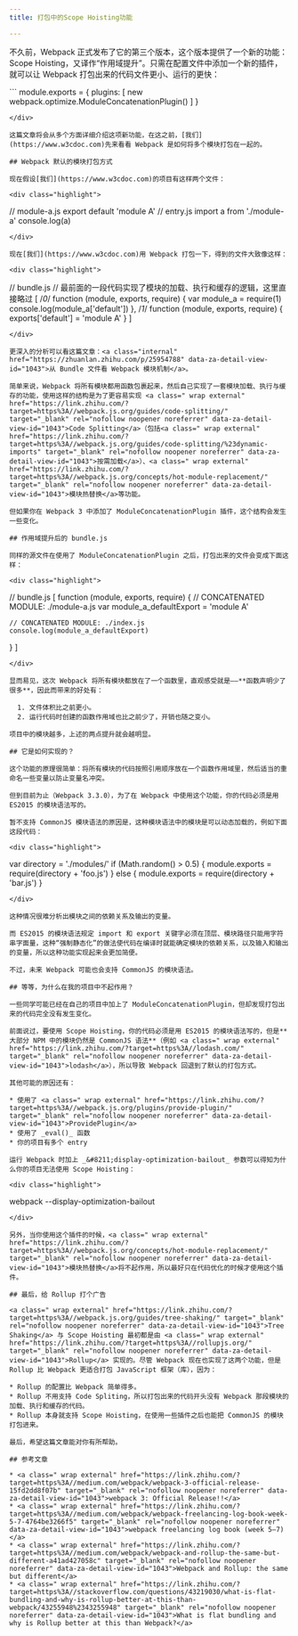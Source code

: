 ```yaml
---
title: 打包中的Scope Hoisting功能

---
```

不久前，Webpack 正式发布了它的第三个版本，这个版本提供了一个新的功能：Scope Hoisting，又译作“作用域提升”。只需在配置文件中添加一个新的插件，就可以让 Webpack 打包出来的代码文件更小、运行的更快：

<div class="highlight">
  ```
module.exports = {
  plugins: [
    new webpack.optimize.ModuleConcatenationPlugin()
  ]
}

```
</div>

这篇文章将会从多个方面详细介绍这项新功能，在这之前，[我们](https://www.w3cdoc.com)先来看看 Webpack 是如何将多个模块打包在一起的。

## Webpack 默认的模块打包方式

现在假设[我们](https://www.w3cdoc.com)的项目有这样两个文件：

<div class="highlight">
  ```
// module-a.js
export default 'module A'
// entry.js
import a from './module-a'
console.log(a)

```
</div>

现在[我们](https://www.w3cdoc.com)用 Webpack 打包一下，得到的文件大致像这样：

<div class="highlight">
  ```
// bundle.js
// 最前面的一段代码实现了模块的加载、执行和缓存的逻辑，这里直接略过
[
  /*0*/
  function (module, exports, require) {
    var module_a = require(1)
    console.log(module_a['default'])
  },
  /*1*/
  function (module, exports, require) {
    exports['default'] = 'module A'
  }
]

```
</div>

更深入的分析可以看这篇文章：<a class="internal" href="https://zhuanlan.zhihu.com/p/25954788" data-za-detail-view-id="1043">从 Bundle 文件看 Webpack 模块机制</a>。

简单来说，Webpack 将所有模块都用函数包裹起来，然后自己实现了一套模块加载、执行与缓存的功能，使用这样的结构是为了更容易实现 <a class=" wrap external" href="https://link.zhihu.com/?target=https%3A//webpack.js.org/guides/code-splitting/" target="_blank" rel="nofollow noopener noreferrer" data-za-detail-view-id="1043">Code Splitting</a>（包括<a class=" wrap external" href="https://link.zhihu.com/?target=https%3A//webpack.js.org/guides/code-splitting/%23dynamic-imports" target="_blank" rel="nofollow noopener noreferrer" data-za-detail-view-id="1043">按需加载</a>）、<a class=" wrap external" href="https://link.zhihu.com/?target=https%3A//webpack.js.org/concepts/hot-module-replacement/" target="_blank" rel="nofollow noopener noreferrer" data-za-detail-view-id="1043">模块热替换</a>等功能。

但如果你在 Webpack 3 中添加了 ModuleConcatenationPlugin 插件，这个结构会发生一些变化。

## 作用域提升后的 bundle.js

同样的源文件在使用了 ModuleConcatenationPlugin 之后，打包出来的文件会变成下面这样：

<div class="highlight">
  ```
// bundle.js
[
  function (module, exports, require) {
    // CONCATENATED MODULE: ./module-a.js
    var module_a_defaultExport = 'module A'

    // CONCATENATED MODULE: ./index.js
    console.log(module_a_defaultExport)
  }
]

```
</div>

显而易见，这次 Webpack 将所有模块都放在了一个函数里，直观感受就是——**函数声明少了很多**，因此而带来的好处有：

  1. 文件体积比之前更小。
  2. 运行代码时创建的函数作用域也比之前少了，开销也随之变小。

项目中的模块越多，上述的两点提升就会越明显。

## 它是如何实现的？

这个功能的原理很简单：将所有模块的代码按照引用顺序放在一个函数作用域里，然后适当的重命名一些变量以防止变量名冲突。

但到目前为止（Webpack 3.3.0），为了在 Webpack 中使用这个功能，你的代码必须是用 ES2015 的模块语法写的。

暂不支持 CommonJS 模块语法的原因是，这种模块语法中的模块是可以动态加载的，例如下面这段代码：

<div class="highlight">
  ```
var directory = './modules/'
if (Math.random() > 0.5) {
  module.exports = require(directory + 'foo.js')
} else {
  module.exports = require(directory + 'bar.js')
}

```
</div>

这种情况很难分析出模块之间的依赖关系及输出的变量。

而 ES2015 的模块语法规定 import 和 export 关键字必须在顶层、模块路径只能用字符串字面量，这种“强制静态化”的做法使代码在编译时就能确定模块的依赖关系，以及输入和输出的变量，所以这种功能实现起来会更加简便。

不过，未来 Webpack 可能也会支持 CommonJS 的模块语法。

## 等等，为什么在我的项目中不起作用？

一些同学可能已经在自己的项目中加上了 ModuleConcatenationPlugin，但却发现打包出来的代码完全没有发生变化。

前面说过，要使用 Scope Hoisting，你的代码必须是用 ES2015 的模块语法写的，但是**大部分 NPM 中的模块仍然是 CommonJS 语法**（例如 <a class=" wrap external" href="https://link.zhihu.com/?target=https%3A//lodash.com/" target="_blank" rel="nofollow noopener noreferrer" data-za-detail-view-id="1043">lodash</a>），所以导致 Webpack 回退到了默认的打包方式。

其他可能的原因还有：

* 使用了 <a class=" wrap external" href="https://link.zhihu.com/?target=https%3A//webpack.js.org/plugins/provide-plugin/" target="_blank" rel="nofollow noopener noreferrer" data-za-detail-view-id="1043">ProvidePlugin</a>
* 使用了 _eval()_ 函数
* 你的项目有多个 entry

运行 Webpack 时加上 _&#8211;display-optimization-bailout_ 参数可以得知为什么你的项目无法使用 Scope Hoisting：

<div class="highlight">
  ```
webpack --display-optimization-bailout
```
</div>

另外，当你使用这个插件的时候，<a class=" wrap external" href="https://link.zhihu.com/?target=https%3A//webpack.js.org/concepts/hot-module-replacement/" target="_blank" rel="nofollow noopener noreferrer" data-za-detail-view-id="1043">模块热替换</a>将不起作用，所以最好只在代码优化的时候才使用这个插件。

## 最后，给 Rollup 打个广告

<a class=" wrap external" href="https://link.zhihu.com/?target=https%3A//webpack.js.org/guides/tree-shaking/" target="_blank" rel="nofollow noopener noreferrer" data-za-detail-view-id="1043">Tree Shaking</a> 与 Scope Hoisting 最初都是由 <a class=" wrap external" href="https://link.zhihu.com/?target=https%3A//rollupjs.org/" target="_blank" rel="nofollow noopener noreferrer" data-za-detail-view-id="1043">Rollup</a> 实现的。尽管 Webpack 现在也实现了这两个功能，但是 Rollup 比 Webpack 更适合打包 JavaScript 框架（库），因为：

* Rollup 的配置比 Webpack 简单得多。
* Rollup 不用支持 Code Spliting，所以打包出来的代码开头没有 Webpack 那段模块的加载、执行和缓存的代码。
* Rollup 本身就支持 Scope Hoisting，在使用一些插件之后也能把 CommonJS 的模块打包进来。

最后，希望这篇文章能对你有所帮助。

## 参考文章

* <a class=" wrap external" href="https://link.zhihu.com/?target=https%3A//medium.com/webpack/webpack-3-official-release-15fd2dd8f07b" target="_blank" rel="nofollow noopener noreferrer" data-za-detail-view-id="1043">webpack 3: Official Release!!</a>
* <a class=" wrap external" href="https://link.zhihu.com/?target=https%3A//medium.com/webpack/webpack-freelancing-log-book-week-5-7-4764be3266f5" target="_blank" rel="nofollow noopener noreferrer" data-za-detail-view-id="1043">webpack freelancing log book (week 5–7)</a>
* <a class=" wrap external" href="https://link.zhihu.com/?target=https%3A//medium.com/webpack/webpack-and-rollup-the-same-but-different-a41ad427058c" target="_blank" rel="nofollow noopener noreferrer" data-za-detail-view-id="1043">Webpack and Rollup: the same but different</a>
* <a class=" wrap external" href="https://link.zhihu.com/?target=https%3A//stackoverflow.com/questions/43219030/what-is-flat-bundling-and-why-is-rollup-better-at-this-than-webpack/43255948%2343255948" target="_blank" rel="nofollow noopener noreferrer" data-za-detail-view-id="1043">What is flat bundling and why is Rollup better at this than Webpack?</a>
